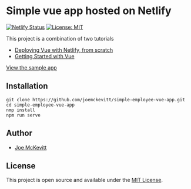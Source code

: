 # Simple vue app hosted on Netlify

[![Netlify Status](https://api.netlify.com/api/v1/badges/97d65356-e6ff-42d7-80ea-40126e670cc5/deploy-status)](https://app.netlify.com/sites/hopeful-euclid-f83bd4/deploys)
[![License: MIT](https://img.shields.io/badge/License-MIT-yellow.svg)](https://opensource.org/licenses/MIT)

This project is a combination of two tutorials

- [Deploying Vue with Netlify, from scratch](https://medium.com/@lpellis/deploying-vue-with-netlify-from-scratch-28b6c2249081)
- [Getting Started with Vue](https://taniarascia.com/getting-started-with-vue) 

[View the sample app](https://hopeful-euclid-f83bd4.netlify.com/)

## Installation

```
git clone https://github.com/joemckevitt/simple-employee-vue-app.git
cd simple-employee-vue-app
nmp install
npm run serve
```

## Author

- [Joe McKevitt](https://twitter.com/therunningjoey)

## License

This project is open source and available under the [MIT License](LICENSE).
